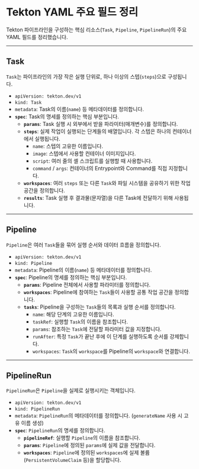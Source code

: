 # Tekton YAML 주요 필드 정리

Tekton 파이프라인을 구성하는 핵심 리소스(`Task`, `Pipeline`, `PipelineRun`)의 주요 YAML 필드를 정리했습니다.

---

## Task

`Task`는 파이프라인의 가장 작은 실행 단위로, 하나 이상의 스텝(`steps`)으로 구성됩니다.

* `apiVersion: tekton.dev/v1`
* `kind: Task`
* `metadata`: Task의 이름(`name`) 등 메타데이터를 정의합니다.
* **`spec`**: Task의 명세를 정의하는 핵심 부분입니다.
    * **`params`**: Task 실행 시 외부에서 받을 파라미터(매개변수)를 정의합니다.
    * **`steps`**: 실제 작업이 실행되는 단계들의 배열입니다. 각 스텝은 하나의 컨테이너에서 실행됩니다.
        * `name`: 스텝의 고유한 이름입니다.
        * `image`: 스텝에서 사용할 컨테이너 이미지입니다.
        * `script`: 여러 줄의 셸 스크립트를 실행할 때 사용합니다.
        * `command` / `args`: 컨테이너의 Entrypoint와 Command를 직접 지정합니다.
    * **`workspaces`**: 여러 `steps` 또는 다른 `Task`와 파일 시스템을 공유하기 위한 작업 공간을 정의합니다.
    * **`results`**: Task 실행 후 결과물(문자열)을 다른 Task에 전달하기 위해 사용됩니다.

---

## Pipeline

`Pipeline`은 여러 `Task`들을 묶어 실행 순서와 데이터 흐름을 정의합니다.

* `apiVersion: tekton.dev/v1`
* `kind: Pipeline`
* `metadata`: Pipeline의 이름(`name`) 등 메타데이터를 정의합니다.
* **`spec`**: Pipeline의 명세를 정의하는 핵심 부분입니다.
    * **`params`**: Pipeline 전체에서 사용할 파라미터를 정의합니다.
    * **`workspaces`**: Pipeline에 참여하는 `Task`들이 사용할 공통 작업 공간을 정의합니다.
    * **`tasks`**: Pipeline을 구성하는 `Task`들의 목록과 실행 순서를 정의합니다.
        * `name`: 해당 단계의 고유한 이름입니다.
        * `taskRef`: 실행할 `Task`의 이름을 참조합니다.
        * `params`: 참조하는 `Task`에 전달할 파라미터 값을 지정합니다.
        * `runAfter`: 특정 `Task`가 끝난 후에 이 단계를 실행하도록 순서를 강제합니다.
        * `workspaces`: `Task`의 `workspace`를 Pipeline의 `workspace`와 연결합니다.

---

## PipelineRun

`PipelineRun`은 `Pipeline`을 실제로 실행시키는 객체입니다.

* `apiVersion: tekton.dev/v1`
* `kind: PipelineRun`
* `metadata`: `PipelineRun`의 메타데이터를 정의합니다. (`generateName` 사용 시 고유 이름 생성)
* **`spec`**: `PipelineRun`의 명세를 정의합니다.
    * **`pipelineRef`**: 실행할 `Pipeline`의 이름을 참조합니다.
    * **`params`**: `Pipeline`에 정의된 `params`에 실제 값을 전달합니다.
    * **`workspaces`**: `Pipeline`에 정의된 `workspaces`에 실제 볼륨(`PersistentVolumeClaim` 등)을 할당합니다.